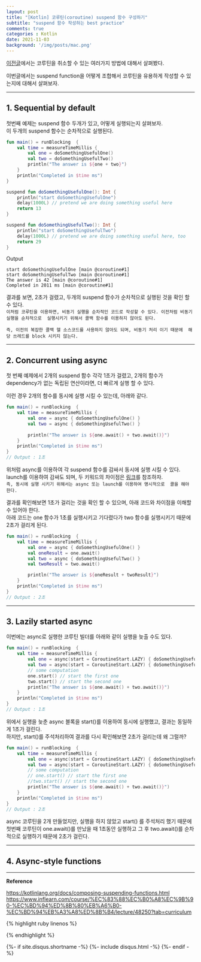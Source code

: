 ```yaml
---
layout: post
title: "[Kotlin] 코루틴(coroutine) suspend 함수 구성하기" 
subtitle: "suspend 함수 작성하는 best practice"    
comments: true
categories : Kotlin
date: 2021-11-03
background: '/img/posts/mac.png'
---
```


[이전글](https://wonyong-jang.github.io/kotlin/2021/11/02/Kotlin-cancellation-timeouts.html)에서는 
코루틴을 취소할 수 있는 여러가지 방법에 대해서 살펴봤다.   

이번글에서는 suspend function을 어떻게 조합해서 코루틴을 유용하게 
작성할 수 있는지에 대해서 살펴보자.   

- - - 

## 1. Sequential by default    

첫번째 예제는 suspend 함수 두개가 있고, 어떻게 실행되는지 살펴보자.   
이 두개의 suspend 함수는 순차적으로 실행된다.   


```kotlin
fun main() = runBlocking  {
    val time = measureTimeMillis {
        val one = doSomethingUsefulOne()
        val two = doSomethingUsefulTwo()
        println("The answer is ${one + two}")
    }
    println("Completed in $time ms")
}

suspend fun doSomethingUsefulOne(): Int {
    println("start doSomethingUsefulOne")
    delay(1000L) // pretend we are doing something useful here
    return 13
}

suspend fun doSomethingUsefulTwo(): Int {
    println("start doSomethingUsefulTwo")
    delay(1000L) // pretend we are doing something useful here, too
    return 29
}
```   

Output  

```
start doSomethingUsefulOne [main @coroutine#1]
start doSomethingUsefulTwo [main @coroutine#1]
The answer is 42 [main @coroutine#1]
Completed in 2011 ms [main @coroutine#1]
```   

결과를 보면, 2초가 걸렸고, 두개의 suspend 함수가 순차적으로 실행된 것을 
확인 할 수 있다.   
`이처럼 코루틴을 이용하면, 비동기 실행을 순차적인 코드로 작성할 수 있다. 이전처럼 비동기 실행을 순차적으로 
실행시키기 위해서 콜백 함수를 이용하지 않아도 된다.`    

`즉, 이전의 복잡한 콜백 헬 소스코드를 사용하지 않아도 되며, 비동기 처리 이기 때문에 
해당 쓰레드를 block 시키지 않는다.`    

- - - 

## 2. Concurrent using async   

첫 번째 예제에서 2개의 suspend 함수 각각 1초가 걸렸고, 2개의 함수가 
dependency가 없는 독립된 연산이라면, 더 빠르게 실행 할 수 있다.   

이런 경우 2개의 함수를 동시에 실행 시킬 수 있는데, 아래와 같다.   

```kotlin
fun main() = runBlocking  {
    val time = measureTimeMillis {
        val one = async { doSomethingUsefulOne() }
        val two = async { doSomethingUsefulTwo() }
        
        println("The answer is ${one.await() + two.await()}")
    }
    println("Completed in $time ms")
}
// Output : 1초    
```   

위처럼 async를 이용하여 각 suspend 함수를 감싸서 동시에 실행 시킬 수 있다.   
launch를 이용하여 감싸도 되며, 두 키워드의 차이점은 [링크](https://wonyong-jang.github.io/kotlin/2021/11/01/Kotlin-coroutine3.html)를 
참조하자.    
`즉, 동시에 실행 시키기 위해서는 async 또는 launch를 이용하여 명시적으로 
콜을 해야 한다.`    

결과를 확인해보면 1초가 걸리는 것을 확인 할 수 있으며, 
    아래 코드와 차이점을 이해할 수 있어야 한다.   
아래 코드는 one 함수가 1초를 실행시키고 기다렸다가 two 함수를 
실행시키기 때문에 2초가 걸리게 된다.    


```kotlin
fun main() = runBlocking  {
    val time = measureTimeMillis {
        val one = async { doSomethingUsefulOne() }
        val oneResult = one.await()
        val two = async { doSomethingUsefulTwo() }
        val twoResult = two.await()

        println("The answer is ${oneResult + twoResult}")
    }
    println("Completed in $time ms")
}
// Output : 2초   
```

- - - 

## 3. Lazily started async   

이번에는 async로 실행한 코루틴 빌더를 아래와 같이 실행을 늦출 수도 있다.   

```kotlin
fun main() = runBlocking  {
    val time = measureTimeMillis {
        val one = async(start = CoroutineStart.LAZY) { doSomethingUsefulOne() }
        val two = async(start = CoroutineStart.LAZY) { doSomethingUsefulTwo() }
        // some computation
        one.start() // start the first one
        two.start() // start the second one
        println("The answer is ${one.await() + two.await()}")
    }
    println("Completed in $time ms")
}
// Output : 1초   
```

위에서 실행을 늦춘 async 블록을 start()를 이용하여 동시에 
실행했고, 결과는 동일하게 1초가 걸린다.   
하지만, start()를 주석처리하여 결과를 다시 확인해보면 2초가 걸리는데 
왜 그럴까?   

```kotlin
fun main() = runBlocking  {
    val time = measureTimeMillis {
        val one = async(start = CoroutineStart.LAZY) { doSomethingUsefulOne() }
        val two = async(start = CoroutineStart.LAZY) { doSomethingUsefulTwo() }
        // some computation
        // one.start() // start the first one
        //two.start() // start the second one
        println("The answer is ${one.await() + two.await()}")
    }
    println("Completed in $time ms")
}
// Output : 2초    
```

async 코루틴을 2개 만들었지만, 실행을 하지 않았고 start() 를 
주석처리 했기 때문에 첫번째 코루틴이 one.await()를 만났을 때 
1초동안 실행하고 그 후 two.await()를 순차적으로 실행하기 때문에 
2초가 걸린다.    

- - - 

## 4. Async-style functions   




- - - 

**Reference**     

<https://kotlinlang.org/docs/composing-suspending-functions.html>   
<https://www.inflearn.com/course/%EC%83%88%EC%B0%A8%EC%9B%90-%EC%BD%94%ED%8B%80%EB%A6%B0-%EC%BD%94%EB%A3%A8%ED%8B%B4/lecture/48250?tab=curriculum>   


{% highlight ruby linenos %}

{% endhighlight %}


{%- if site.disqus.shortname -%}
    {%- include disqus.html -%}
{%- endif -%}
